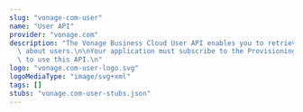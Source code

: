 ```yaml
---
slug: "vonage-com-user"
name: "User API"
provider: "vonage.com"
description: "The Vonage Business Cloud User API enables you to retrieve information\
  \ about users.\n\nYour application must subscribe to the Provisioning API suite\
  \ to use this API.\n"
logo: "vonage.com-user-logo.svg"
logoMediaType: "image/svg+xml"
tags: []
stubs: "vonage.com-user-stubs.json"
---
```

